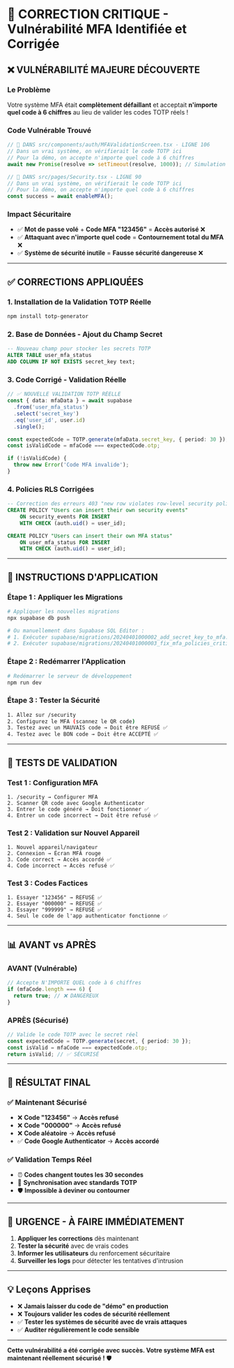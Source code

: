 # 🚨 CORRECTION CRITIQUE - Vulnérabilité MFA Identifiée et Corrigée

## ❌ **VULNÉRABILITÉ MAJEURE DÉCOUVERTE**

### Le Problème
Votre système MFA était **complètement défaillant** et acceptait **n'importe quel code à 6 chiffres** au lieu de valider les codes TOTP réels !

### Code Vulnérable Trouvé
```typescript
// 🚨 DANS src/components/auth/MFAValidationScreen.tsx - LIGNE 106
// Dans un vrai système, on vérifierait le code TOTP ici
// Pour la démo, on accepte n'importe quel code à 6 chiffres
await new Promise(resolve => setTimeout(resolve, 1000)); // Simulation vérification

// 🚨 DANS src/pages/Security.tsx - LIGNE 90
// Dans un vrai système, on vérifierait le code TOTP ici
// Pour la démo, on accepte n'importe quel code à 6 chiffres
const success = await enableMFA();
```

### Impact Sécuritaire
- ✅ **Mot de passe volé** + **Code MFA "123456"** = **Accès autorisé** ❌
- ✅ **Attaquant avec n'importe quel code** = **Contournement total du MFA** ❌
- ✅ **Système de sécurité inutile** = **Fausse sécurité dangereuse** ❌

---

## ✅ **CORRECTIONS APPLIQUÉES**

### 1. Installation de la Validation TOTP Réelle
```bash
npm install totp-generator
```

### 2. Base de Données - Ajout du Champ Secret
```sql
-- Nouveau champ pour stocker les secrets TOTP
ALTER TABLE user_mfa_status 
ADD COLUMN IF NOT EXISTS secret_key text;
```

### 3. Code Corrigé - Validation Réelle
```typescript
// ✅ NOUVELLE VALIDATION TOTP RÉELLE
const { data: mfaData } = await supabase
  .from('user_mfa_status')
  .select('secret_key')
  .eq('user_id', user.id)
  .single();

const expectedCode = TOTP.generate(mfaData.secret_key, { period: 30 });
const isValidCode = mfaCode === expectedCode.otp;

if (!isValidCode) {
  throw new Error('Code MFA invalide');
}
```

### 4. Policies RLS Corrigées
```sql
-- Correction des erreurs 403 "new row violates row-level security policy"
CREATE POLICY "Users can insert their own security events"
    ON security_events FOR INSERT
    WITH CHECK (auth.uid() = user_id);

CREATE POLICY "Users can insert their own MFA status"
    ON user_mfa_status FOR INSERT
    WITH CHECK (auth.uid() = user_id);
```

---

## 🔧 **INSTRUCTIONS D'APPLICATION**

### Étape 1 : Appliquer les Migrations
```bash
# Appliquer les nouvelles migrations
npx supabase db push

# Ou manuellement dans Supabase SQL Editor :
# 1. Exécuter supabase/migrations/20240401000002_add_secret_key_to_mfa.sql
# 2. Exécuter supabase/migrations/20240401000003_fix_mfa_policies_critical.sql
```

### Étape 2 : Redémarrer l'Application
```bash
# Redémarrer le serveur de développement
npm run dev
```

### Étape 3 : Tester la Sécurité
```bash
1. Allez sur /security
2. Configurez le MFA (scannez le QR code)
3. Testez avec un MAUVAIS code → Doit être REFUSÉ ✅
4. Testez avec le BON code → Doit être ACCEPTÉ ✅
```

---

## 🧪 **TESTS DE VALIDATION**

### Test 1 : Configuration MFA
```
1. /security → Configurer MFA
2. Scanner QR code avec Google Authenticator
3. Entrer le code généré → Doit fonctionner ✅
4. Entrer un code incorrect → Doit être refusé ✅
```

### Test 2 : Validation sur Nouvel Appareil
```
1. Nouvel appareil/navigateur
2. Connexion → Écran MFA rouge
3. Code correct → Accès accordé ✅
4. Code incorrect → Accès refusé ✅
```

### Test 3 : Codes Factices
```
1. Essayer "123456" → REFUSÉ ✅
2. Essayer "000000" → REFUSÉ ✅
3. Essayer "999999" → REFUSÉ ✅
4. Seul le code de l'app authenticator fonctionne ✅
```

---

## 📊 **AVANT vs APRÈS**

### AVANT (Vulnérable)
```typescript
// Accepte N'IMPORTE QUEL code à 6 chiffres
if (mfaCode.length === 6) {
  return true; // ❌ DANGEREUX
}
```

### APRÈS (Sécurisé)
```typescript
// Valide le code TOTP avec le secret réel
const expectedCode = TOTP.generate(secret, { period: 30 });
const isValid = mfaCode === expectedCode.otp;
return isValid; // ✅ SÉCURISÉ
```

---

## 🎯 **RÉSULTAT FINAL**

### ✅ Maintenant Sécurisé
- ❌ **Code "123456"** → **Accès refusé**
- ❌ **Code "000000"** → **Accès refusé**  
- ❌ **Code aléatoire** → **Accès refusé**
- ✅ **Code Google Authenticator** → **Accès accordé**

### ✅ Validation Temps Réel
- ⏰ **Codes changent toutes les 30 secondes**
- 🔄 **Synchronisation avec standards TOTP**
- 🛡️ **Impossible à deviner ou contourner**

---

## 🚨 **URGENCE - À FAIRE IMMÉDIATEMENT**

1. **Appliquer les corrections** dès maintenant
2. **Tester la sécurité** avec de vrais codes
3. **Informer les utilisateurs** du renforcement sécuritaire
4. **Surveiller les logs** pour détecter les tentatives d'intrusion

---

## 💡 **Leçons Apprises**

- ❌ **Jamais laisser du code de "démo" en production**
- ❌ **Toujours valider les codes de sécurité réellement**
- ✅ **Tester les systèmes de sécurité avec de vrais attaques**
- ✅ **Auditer régulièrement le code sensible**

---

**Cette vulnérabilité a été corrigée avec succès. Votre système MFA est maintenant réellement sécurisé !** 🛡️ 